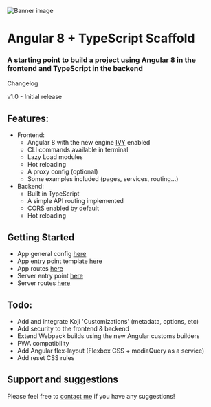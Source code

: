 ![Banner image](https://cdn1.imggmi.com/uploads/2019/6/15/31fa5a47f8863614af591c03dc768ba4-full.png)


# Angular 8 + TypeScript Scaffold

### A starting point to build a project using Angular 8 in the frontend and TypeScript in the backend

Changelog

v1.0 - Initial release


## Features:
- Frontend:
  - Angular 8 with the new engine [IVY](https://blog.angularindepth.com/all-you-need-to-know-about-ivy-the-new-angular-engine-9cde471f42cf) enabled
  - CLI commands available in terminal
  - Lazy Load modules
  - Hot reloading
  - A proxy config (optional)
  - Some examples included (pages, services, routing...)
- Backend:
  - Built in TypeScript
  - A simple API routing implemented
  - CORS enabled by default
  - Hot reloading

## Getting Started
- App general config [here](#~/frontend/src/app/config/app.ts)
- App entry point template [here](#~/frontend/src/index.html)
- App routes [here](#~/frontend/src/app/app-routing.module.ts)
- Server entry point [here](#~/backend/index.ts)
- Server routes [here](#~/backend/routes/server.routes.ts)

## Todo:
- Add and integrate Koji 'Customizations' (metadata, options, etc)
- Add security to the frontend & backend
- Extend Webpack builds using the new Angular customs builders 
- PWA compatibility
- Add Angular flex-layout (Flexbox CSS + mediaQuery as a service)
- Add reset CSS rules

## Support and suggestions
Please feel free to [contact me](https://gokoji.com/profile/gtrdev) if you have any suggestions!   

